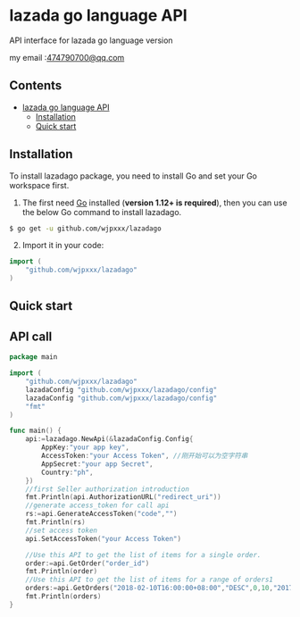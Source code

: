# lazada go language API

API interface for lazada go language version

my email :474790700@qq.com

## Contents

- [lazada go language API](#lazada-go)
  - [Installation](#installation)
  - [Quick start](#quick-start)

## Installation

To install lazadago package, you need to install Go and set your Go workspace first.

1. The first need [Go](https://golang.org/) installed (**version 1.12+ is required**), then you can use the below Go command to install lazadago.

```sh
$ go get -u github.com/wjpxxx/lazadago
```

2. Import it in your code:

```go
import (
	"github.com/wjpxxx/lazadago"
)
```
## Quick start

## API call

```go
package main

import (
	"github.com/wjpxxx/lazadago"
	lazadaConfig "github.com/wjpxxx/lazadago/config"
	lazadaConfig "github.com/wjpxxx/lazadago/config"
	"fmt"
)

func main() {
	api:=lazadago.NewApi(&lazadaConfig.Config{
		AppKey:"your app key",
		AccessToken:"your Access Token", //刚开始可以为空字符串
		AppSecret:"your app Secret",
		Country:"ph",
	})
	//first Seller authorization introduction
	fmt.Println(api.AuthorizationURL("redirect_uri"))
	//generate access_token for call api
	rs:=api.GenerateAccessToken("code","")
	fmt.Println(rs)
	//set access token
	api.SetAccessToken("your Access Token")

	//Use this API to get the list of items for a single order.
	order:=api.GetOrder("order_id")
	fmt.Println(order)
	//Use this API to get the list of items for a range of orders1
	orders:=api.GetOrders("2018-02-10T16:00:00+08:00","DESC",0,10,"2017-02-10T09:00:00+08:00","updated_at","","","shipped")
	fmt.Println(orders)
}

```
